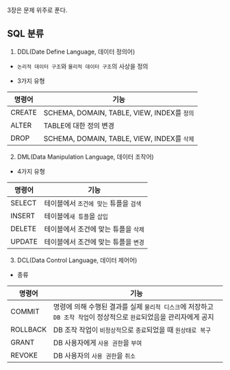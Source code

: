 3장은 문제 위주로 푼다.

## SQL 분류 

1) DDL(Date Define Language, 데이터 정의어) 

- `논리적 데이터 구조`와 `물리적 데이터 구조`의 사상을 정의

- 3가지 유형 

| 명령어 | 기능 | 
| --- | --- | 
| CREATE | SCHEMA, DOMAIN, TABLE, VIEW, INDEX를 `정의` | 
| ALTER | TABLE에 대한 정의 변경 | 
| DROP | SCHEMA, DOMAIN, TABLE, VIEW, INDEX를 `삭제` | 

2) DML(Data Manipulation Language, 데이터 조작어) 

- 4가지 유형 

| 명령어 | 기능 | 
| --- | --- | 
| SELECT | 테이블에서 `조건에 맞는` 튜플을 `검색` | 
| INSERT | 테이블에`새 튜플`을 `삽입` | 
| DELETE | 테이블에서 조건에 맞는 튜플을 `삭제` | 
| UPDATE | 테이블에서 조건에 맞는 튜플을 `변경` |

3) DCL(Data Control Language, 데이터 제어어) 

- 종류 

| 명령어 | 기능 | 
| --- | --- | 
| COMMIT | 명령에 의해 수행된 결과를 실제 `물리적 디스크`에 저장하고 `DB 조작 작업`이 정상적으로 `완료`되었음을 관리자에게 공지 | 
| ROLLBACK | DB 조작 작업이 `비정상적`으로 `종료`되었을 때 `원상태로 복구` | 
| GRANT | DB 사용자에게 `사용 권한`을 `부여` | 
| REVOKE | DB 사용자의 `사용 권한`을 `취소` | 




























